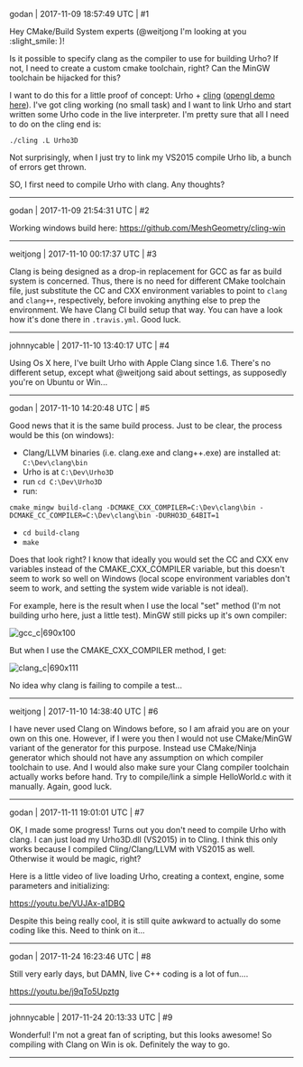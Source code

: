godan | 2017-11-09 18:57:49 UTC | #1

Hey CMake/Build System experts (@weitjong I'm looking at you :slight_smile: )!

Is it possible to specify clang as the compiler to use for building Urho? If not, I need to create a custom cmake toolchain, right? Can the MinGW toolchain be hijacked for this?

I want to do this for a little proof of concept: Urho + [cling](https://github.com/root-project/cling) ([opengl demo here](https://www.youtube.com/watch?v=eoIuqLNvzFs)). I've got cling working (no small task) and I want to link Urho and start written some Urho code in the live interpreter. I'm pretty sure that all I need to do on the cling end is:

`./cling .L Urho3D`

Not surprisingly, when I just try to link my VS2015 compile Urho lib, a bunch of errors get thrown.

SO, I first need to compile Urho with clang. Any thoughts?

-------------------------

godan | 2017-11-09 21:54:31 UTC | #2

Working windows build here: https://github.com/MeshGeometry/cling-win

-------------------------

weitjong | 2017-11-10 00:17:37 UTC | #3

Clang is being designed as a drop-in replacement for GCC as far as build system is concerned. Thus, there is no need for different CMake toolchain file, just substitute the CC and CXX environment variables to point to `clang` and `clang++`, respectively, before invoking anything else to prep the environment. We have Clang CI build setup that way. You can have a look how it's done there in `.travis.yml`. Good luck.

-------------------------

johnnycable | 2017-11-10 13:40:17 UTC | #4

Using Os X here, I've built Urho with Apple Clang since 1.6. There's no different setup, except what @weitjong said about settings, as supposedly you're on Ubuntu or Win...

-------------------------

godan | 2017-11-10 14:20:48 UTC | #5

Good news that it is the same build process. Just to be clear, the process would be this (on windows):

- Clang/LLVM binaries (i.e. clang.exe and clang++.exe) are installed at: `C:\Dev\clang\bin`
- Urho is at `C:\Dev\Urho3D`
- run `cd C:\Dev\Urho3D`
- run: 

```
cmake_mingw build-clang -DCMAKE_CXX_COMPILER=C:\Dev\clang\bin -DCMAKE_CC_COMPILER=C:\Dev\clang\bin -DURHO3D_64BIT=1
```

- `cd build-clang`
- `make`

Does that look right? I know that ideally you would set the CC and CXX env variables instead of the CMAKE_CXX_COMPILER variable, but this doesn't seem to work so well on Windows (local scope environment variables don't seem to work, and setting the system wide variable is not ideal).

For example, here is the result when I use the local "set" method (I'm not building urho here, just a little test). MinGW still picks up it's own compiler:

![gcc_c|690x100](upload://1dNoeQ7JomqNnKjMrAB5yANpYiV.png)

But when I use the CMAKE_CXX_COMPILER method, I get:

![clang_c|690x111](upload://1wVNxzr1hn9VL1bALcAqBe9fsFc.png)

No idea why clang is failing to compile a test...

-------------------------

weitjong | 2017-11-10 14:38:40 UTC | #6

I have never used Clang on Windows before, so I am afraid you are on your own on this one. However, if I were you then I would not use CMake/MinGW variant of the generator for this purpose. Instead use CMake/Ninja generator which should not have any assumption on which compiler toolchain to use. And I would also make sure your Clang compiler toolchain actually works before hand. Try to compile/link a simple HelloWorld.c with it manually. Again, good luck.

-------------------------

godan | 2017-11-11 19:01:01 UTC | #7

OK, I made some progress! Turns out you don't need to compile Urho with clang. I can just load my Urho3D.dll (VS2015) in to Cling. I think this only works because I compiled Cling/Clang/LLVM with VS2015 as well. Otherwise it would be magic, right? 

Here is a little video of live loading Urho, creating a context, engine, some parameters and initializing:

https://youtu.be/VUJAx-a1DBQ

Despite this being really cool, it is still quite awkward to actually do some coding like this. Need to think on it...

-------------------------

godan | 2017-11-24 16:23:46 UTC | #8

Still very early days, but DAMN, live C++ coding is a lot of fun....

https://youtu.be/j9qTo5Upztg

-------------------------

johnnycable | 2017-11-24 20:13:33 UTC | #9

Wonderful! I'm not a great fan of scripting, but this looks awesome!
So compiling with Clang on Win is ok. Definitely the way to go.

-------------------------

